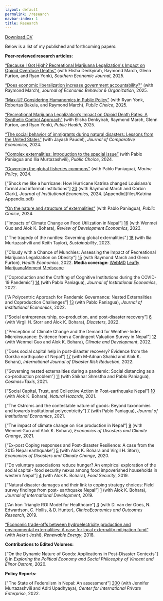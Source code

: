 ```yaml
---
layout: default
permalink: /research
navbar-index: 1
title: Research
---
```


 [Download CV](files/CV.pdf)

Below is a list of my published and forthcoming papers:

**Peer-reviewed research articles:** 

[“Because I Got High? Recreational Marijuana Legalization's Impact on Opioid Overdose Deaths”][27] (with Elisha Denkyirah, Raymond March, Glenn Furton, and Ryan Yonk), *Southern Economic Journal*, 2025.

[“Does economic liberalization increase government accountability?”][26] (with Raymond March), *Journal of Economic Behavior & Organization*, 2025. 

[“Max-U? Considering Humanomics in Public Policy”][21] (with Ryan Yonk, Robertas Bakula, and Raymond March), *Public Choice*, 2025.

[“Recreational Marijuana Legalization’s Impact on Opioid Death Rates: A Synthetic Control Approach”][25] (with Elisha Denkyirah, Raymond March, Glenn Furton, and Ryan Yonk), *Public Health*, 2025.

[“The social behavior of immigrants during natural disasters: Lessons from the United States”][23] (with Jayash Paudel), *Journal of Comparative Economics*, 2024.


[“Complex externalities: Introduction to the special issue”][24] (with Pablo Paniagua and Ilia Murtazashvili), *Public Choice*, 2024.

[“Governing the global fisheries commons”][22] (with Pablo Paniagua), *Marine Policy*, 2024. 

[“Shock me like a hurricane: How Hurricane Katrina changed Louisiana's formal and informal institutions”] [20] (with Raymond March and Corbin Clark), *Journal of Institutional Economics*, 2024. [Appendix](files/Katrina Appendix.pdf)

[“On the nature and structure of externalities”][19] (with Pablo Paniagua), *Public Choice*, 2024.

[“Impacts of Climate Change on Food Utilization in Nepal”] [16] (with Wenmei Guo and Alok K. Bohara), *Review of Development Economics*, 2023.

["The tragedy of the nurdles: Governing global externalities"] [18] (with Ilia Murtazashvili and Keith Taylor), *Sustainability*, 2023. 

[“Cloudy with a Chance of Munchies: Assessing the Impact of Recreational Marijuana Legalization on Obesity”] [15] (with Raymond March and Glenn Furton), *Health Economics*, 2022. **Media coverage:** [WebMD][100]   [Leafly][101] [MarijuanaMoment][102] [Medscape][103]

[“Coproduction and the Crafting of Cognitive Institutions during the COVID-19 Pandemic”] [14] (with Pablo Paniagua), *Journal of Institutional Economics*, 2022.

[“A Polycentric Approach for Pandemic Governance: Nested Externalities and Coproduction Challenges”] [13] (with Pablo Paniagua), *Journal of Institutional Economics*, 2022.

[“Social entrepreneurship, co-production, and post-disaster recovery”] [6] (with Virgil H. Storr and Alok K. Bohara), *Disasters*, 2022.

[“Perception of Climate Change and the Demand for Weather-Index Microinsurance: Evidence from a Contingent Valuation Survey in Nepal”] [12] (with Wenmei Guo and Alok K. Bohara), *Climate and Development*, 2022.

[“Does social capital help in post-disaster recovery? Evidence from the Gorkha earthquake of Nepal”] [17] (with M-Adnan Shahid and Alok K. Bohara), *International Journal of Disaster Risk Reduction*, 2022.

[“Governing nested externalities during a pandemic: Social distancing as a co-production problem”] [11] (with Shikhar Shrestha and Pablo Paniagua), *Cosmos+Taxis*, 2021.

[“Social Capital, Trust, and Collective Action in Post-earthquake Nepal”] [10] (with Alok K. Bohara), *Natural Hazards*, 2021.

[“The Ostroms and the contestable nature of goods: Beyond taxonomies and towards institutional polycentricity”] [7] (with Pablo Paniagua), *Journal of Institutional Economics*, 2021.

[“The impact of climate change on rice production in Nepal”] [9] (with Wenmei Guo and Alok K. Bohara), *Economics of Disasters and Climate Change*, 2021.

[“Ex-post Coping responses and Post-disaster Resilience: A case from the 2015 Nepal earthquake”] [5] (with Alok K. Bohara and Virgil H. Storr), *Economics of Disasters and Climate Change*, 2020.

[“Do voluntary associations reduce hunger? An empirical exploration of the social  capital- food security nexus among food impoverished households in western Nepal”] [4] (with Alok K. Bohara), *Food Security*, 2019.

[“Natural disaster damages and their link to coping strategy choices: Field survey findings from post- earthquake Nepal”] [1] (with Alok K. Bohara), *Journal of International Development*, 2019.

[“An Iron Triangle ROI Model for Healthcare”] [3] (with D. van der Goes, N. Edwardson, C. Hollis, & D. Hunter), *ClinicoEconomics and Outcomes Research*, 2019.

[“Economic trade-offs between hydroelectricity production and environmental externalities: A case for local externality mitigation fund”][2] (with Aakrit Joshi), *Renewable Energy*, 2018.

**Contributions to Edited Volumes:** 

[“On the Dynamic Nature of Goods: Applications in Post-Disaster Contexts”] [8] in *Exploring the Political Economy and Social Philosophy of Vincent and Elinor Ostrom*, 2020.

**Policy Reports:** 

["The State of Federalism in Nepal: An assessment"] [200] (with Jennifer Murtazashvili and Aditi Upadhyaya), *Center for International Private Enterprise*, 2022.

[1]: https://doi.org/10.1002/jid.3406
[2]: https://doi.org/10.1016/j.renene.2018.06.009
[3]: https://doi.org/10.2147/CEOR.S130623
[4]: https://doi.org/10.1007/s12571-019-00907-0
[5]: https://doi.org/10.1007/s41885-020-00064-1
[6]: https://doi.org/10.1111/disa.12454
[7]: https://doi.org/10.1017/S1744137420000338
[8]: https://books.google.com/books?hl=en&lr=&id=E2vsDwAAQBAJ&oi=fnd&pg=PA3&ots=rGTKi7MRy4&sig=bnAIzztsbe5cmY3krMCmJYRZwQo#v=onepage&q&f=false
[9]: https://doi.org/10.1007/s41885-020-00079-8
[10]: https://doi.org/10.1007/s11069-020-04363-4
[11]: https://cosmosandtaxis.files.wordpress.com/2021/05/rayamajhee_et_al_ct_vol9_iss_5_6.pdf
[12]: https://doi.org/10.1080/17565529.2021.1949574
[13]: https://doi.org/10.1017/S1744137421000795
[14]: https://doi.org/10.1017/S1744137422000078
[15]: https://doi.org/10.1002/hec.4598
[16]: http://doi.org/10.1111/rode.12953
[17]: https://doi.org/10.1016/j.ijdrr.2022.103359
[18]: https://doi.org/10.3390/su15097031
[19]: https://doi.org/10.1007/s11127-023-01098-1
[20]: https://doi.org/10.1017/S1744137423000267
[21]: https://doi.org/10.1007/s11127-024-01218-5
[22]: https://doi.org/10.1016/j.marpol.2024.106182
[23]: https://doi.org/10.1016/j.jce.2024.06.005
[24]: https://doi.org/10.1007/s11127-024-01176-y
[25]: https://doi.org/10.1016/j.puhe.2024.12.047
[26]: https://doi.org/10.1016/j.jebo.2025.107143
[27]: https://onlinelibrary.wiley.com/journal/23258012
[100]:https://www.webmd.com/mental-health/addiction/news/20221013/could-pot-prevent-pot-belly-research-cannabis?fbclid=IwAR1hr4-fG-pLR3syYG_dBfun2H4FwiHq4NcRTEC0pYHR95XTacGtDYPv_wg
[101]:https://www.leafly.com/news/health/cloudy-with-a-chance-of-munchies-study-ties-legal-cannabis-to-lower-obesity-rates?fbclid=IwAR0pYH3TNE5fV2XrbaETs3J4crRR93v7FOxQIxepSgbeFG4XFLTFKzBcUks
[102]:https://www.marijuanamoment.net/despite-the-munchies-marijuana-legalization-is-tied-to-lower-obesity-rates-stereotype-busting-study-finds/?fbclid=IwAR35SUK9xHNf9t6c4DMNod0LMNQVCfOvyKBWZLfDVGLnmdn_2wRuM99Wl5U
[103]:https://www.medscape.com/viewarticle/982436
[200]: https://www.cipe.org/wp-content/uploads/2022/11/THE-STATE-OF-FEDERALISM-IN-NEPAL_2022.pdf
